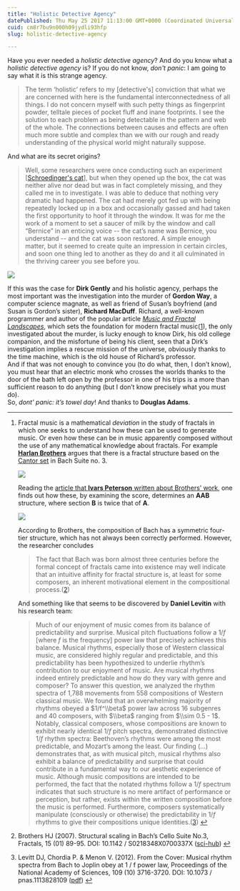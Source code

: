 ```yaml
---
title: "Holistic Detective Agency"
datePublished: Thu May 25 2017 11:13:00 GMT+0000 (Coordinated Universal Time)
cuid: cm8r7bu9n000h09jydli93hfp
slug: holistic-detective-agency

---
```



Have you ever needed a _holistic detective agency_? And do you know what a _holistic detective agency_ is? If you do not know, _don't panic_: I am going to say what it is this strange agency.

> The term ‘holistic’ refers to my \[detective's\] conviction that what we are concerned with here is the fundamental interconnectedness of all things. I do not concern myself with such petty things as fingerprint powder, telltale pieces of pocket fluff and inane footprints. I see the solution to each problem as being detectable in the pattern and web of the whole. The connections between causes and effects are often much more subtle and complex than we with our rough and ready understanding of the physical world might naturally suppose.

And what are its secret origins?

> Well, some researchers were once conducting such an experiment \[[Schroedinger's cat](http://docmadhattan.fieldofscience.com/2011/11/00909090909-shroedingers-cat-and-powers.html)\], but when they opened up the box, the cat was neither alive nor dead but was in fact completely missing, and they called me in to investigate. I was able to deduce that nothing very dramatic had happened. The cat had merely got fed up with being repeatedly locked up in a box and occasionally gassed and had taken the first opportunity to hoof it through the window. It was for me the work of a moment to set a saucer of milk by the window and call “Bernice” in an enticing voice -- the cat’s name was Bernice, you understand -- and the cat was soon restored. A simple enough matter, but it seemed to create quite an impression in certain circles, and soon one thing led to another as they do and it all culminated in the thriving career you see before you.

![](https://cdn.hashnode.com/res/hashnode/image/upload/v1743070760875/cbdc5de3-5686-4c10-9670-d24cff494c3a.jpeg)

If this was the case for **Dirk Gently** and his holistic agency, perhaps the most important was the investigation into the murder of **Gordon Way**, a computer science magnate, as well as friend of Susan’s boyfriend (and Susan is Gordon’s sister), **Richard MacDuff**. Richard, a well-known programmer and author of the popular article [_Music and Fractal Landscapes_](http://docmadhattan.fieldofscience.com/2013/05/music-and-fractal-landscapes.html), which sets the foundation for modern fractal music([1](#fn1)), the only investigated about the murder, is lucky enough to know Dirk, his old college companion, and the misfortune of being his client, seen that a Dirk’s investigation implies a rescue mission of the universe, obviously thanks to the time machine, which is the old house of Richard’s professor.  
And if that was not enough to convince you (to do what, then, I don’t know), you must hear that an electric monk who crosses the worlds thanks to the door of the bath left open by the professor in one of his trips is a more than sufficient reason to do anything (but I don’t know precisely what you must do).  
So, _dont’ panic: it’s towel day_! And thanks to **Douglas Adams**.

* * *

1.  Fractal music is a mathematical _deviation_ in the study of fractals in which one seeks to understand how these can be used to generate music. Or even how these can be in music apparently composed without the use of any mathematical knowledge about fractals. For example [**Harlan Brothers**](http://www.brotherstechnology.com/math/fractal-music.html) argues that there is a fractal structure based on the [Cantor set](http://mathworld.wolfram.com/CantorSet.html) in Bach Suite no. 3.
    
    ![](https://cdn.hashnode.com/res/hashnode/image/upload/v1743070762550/50762bf8-3046-4fef-86b4-a5f1e42904cb.jpeg)
    
    Reading the [article that **Ivars Peterson** written about Brothers’ work](https://web.archive.org/web/20130501233113/http://www.maa.org/mathtourist/mathtourist_9_3_08.html), one finds out how these, by examining the score, determines an **AAB** structure, where section **B** is twice that of **A**.
    
    ![](https://cdn.hashnode.com/res/hashnode/image/upload/v1743070763965/bb03129d-c5ad-45dc-9b8e-a0db44b84ad7.jpeg)
    
    According to Brothers, the composition of Bach has a symmetric four-tier structure, which has not always been correctly performed. However, the researcher concludes
    
    > The fact that Bach was born almost three centuries before the formal concept of fractals came into existence may well indicate that an intuitive affinity for fractal structure is, at least for some composers, an inherent motivational element in the compositional process.([2](#fn2))
    
    And something like that seems to be discovered by **Daniel Levitin** with his research team:
    
    > Much of our enjoyment of music comes from its balance of predictability and surprise. Musical pitch fluctuations follow a $1/f$ \[where $f$ is the frequency\] power law that precisely achieves this balance. Musical rhythms, especially those of Western classical music, are considered highly regular and predictable, and this predictability has been hypothesized to underlie rhythm’s contribution to our enjoyment of music. Are musical rhythms indeed entirely predictable and how do they vary with genre and composer? To answer this question, we analyzed the rhythm spectra of 1,788 movements from 558 compositions of Western classical music. We found that an overwhelming majority of rhythms obeyed a $1/f^\\beta$ power law across 16 subgenres and 40 composers, with $\\beta$ ranging from $\\sim 0.5 - 1$. Notably, classical composers, whose compositions are known to exhibit nearly identical $1/f$ pitch spectra, demonstrated distinctive $1/f$ rhythm spectra: Beethoven’s rhythms were among the most predictable, and Mozart’s among the least. Our finding (…) demonstrates that, as with musical pitch, musical rhythms also exhibit a balance of predictability and surprise that could contribute in a fundamental way to our aesthetic experience of music. Although music compositions are intended to be performed, the fact that the notated rhythms follow a $1/f$ spectrum indicates that such structure is no mere artifact of performance or perception, but rather, exists within the written composition before the music is performed. Furthermore, composers systematically manipulate (consciously or otherwise) the predictability in $1/f$ rhythms to give their compositions unique identities.([3](#fn3)) [↩](#fnref1)
    
2.  Brothers HJ (2007). Structural scaling in Bach’s Cello Suite No.3, Fractals, 15 (01) 89-95. DOI: 10.1142 / S0218348X0700337X ([sci-hub](http://sci-hub.bz/10.1142/S0218348X0700337X)) [↩](#fnref2)
3.  Levitt DJ, Chordia P. & Menon V. (2012). From the Cover: Musical rhythm spectra from Bach to Joplin obey at 1 / f power law, Proceedings of the National Academy of Sciences, 109 (10) 3716-3720. DOI: 10.1073 / pnas.1113828109 ([pdf](http://daniellevitin.com/levitinlab/articles/2012-PNAS-Levitin-1113828109.pdf)) [↩](#fnref3)